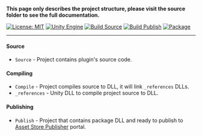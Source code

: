 **This page only describes the project structure, please visit the source folder to see
the full documentation.**

[![License: MIT](https://img.shields.io/badge/License-MIT-green.svg)](https://opensource.org/licenses/MIT)
[![Unity Engine](https://img.shields.io/badge/unity-2021.1.1f1-black.svg?style=flat&logo=unity&cacheSeconds=2592000)](https://unity3d.com/get-unity/download/archive)
[![Build Source](https://github.com/Pixisoft/PackageExporter/actions/workflows/build_source.yml/badge.svg)](https://github.com/Pixisoft/PackageExporter/actions/workflows/build_source.yml)
[![Build Publish](https://github.com/Pixisoft/PackageExporter/actions/workflows/build_publish.yml/badge.svg)](https://github.com/Pixisoft/PackageExporter/actions/workflows/build_publish.yml)
[![Package](https://github.com/Pixisoft/PackageExporter/actions/workflows/package.yml/badge.svg)](https://github.com/Pixisoft/PackageExporter/actions/workflows/package.yml)

---

#### Source

* `Source` - Project contains plugin's source code.

#### Compiling

* `Compile` - Project compiles source to DLL, it will link `_references` DLLs.
* `_references` - Unity DLL to compile project source to DLL.

#### Publishing

* `Publish` - Project that contains package DLL and ready to publish to [Asset Store Publisher](https://publisher.assetstore.unity3d.com/info.html?_gl=1*1fwg1ij*_ga*MTg0NjU4MTc4NC4xNjAwMzQ5NzM3*_ga_1S78EFL1W5*MTYyNDI3MzU4Ni40Ni4wLjE2MjQyNzM1ODYuNjA.&_ga=2.77544981.1416380940.1624186429-1846581784.1600349737) portal.
